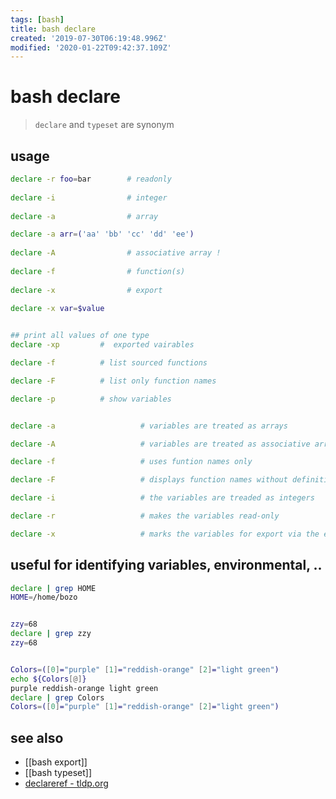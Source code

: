 ```yaml
---
tags: [bash]
title: bash declare
created: '2019-07-30T06:19:48.996Z'
modified: '2020-01-22T09:42:37.109Z'
---
```


# bash declare

> `declare` and `typeset` are synonym

## usage
```sh
declare -r foo=bar        # readonly
  
declare -i                # integer
  
declare -a                # array

declare -a arr=('aa' 'bb' 'cc' 'dd' 'ee')
  
declare -A                # associative array !
  
declare -f                # function(s)
  
declare -x                # export
  
declare -x var=$value


## print all values of one type
declare -xp         #  exported vairables

declare -f          # list sourced functions

declare -F          # list only function names

declare -p          # show variables


declare -a                   # variables are treated as arrays

declare -A                   # variables are treated as associative arrays

declare -f                   # uses funtion names only

declare -F                   # displays function names without definitions

declare -i                   # the variables are treaded as integers

declare -r                   # makes the variables read-only

declare -x                   # marks the variables for export via the environment
```



## useful for identifying variables, environmental, ..
```sh
declare | grep HOME
HOME=/home/bozo


zzy=68
declare | grep zzy
zzy=68


Colors=([0]="purple" [1]="reddish-orange" [2]="light green")
echo ${Colors[@]}
purple reddish-orange light green
declare | grep Colors
Colors=([0]="purple" [1]="reddish-orange" [2]="light green")
```

## see also
- [[bash export]]
- [[bash typeset]]
- [declareref - tldp.org](http://tldp.org/LDP/abs/html/declareref.html)
